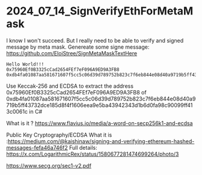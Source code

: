 # 2024_07_14_SignVerifyEthForMetaMask
I know I won't succeed. But I really need to be able to verify and signed message by meta mask.
Genereate some signe message: https://github.com/EloiStree/SignMetaMaskTextHere

```
Hello World!!!
0x75960Ef0B3325cCad2654FEf7eF096A9ED9A3FB8
0xdb4fa01087aa581671607f5cc5c06d39d789752b823c7f6eb844e08d40a9719b5ff43732dce185d8f4f1606eea9e5ba43942343d1b6d0fa98c90099ff413c0061c
```

Use Keccak-256 and ECDSA to extract the address 0x75960Ef0B3325cCad2654FEf7eF096A9ED9A3FB8 of 0xdb4fa01087aa581671607f5cc5c06d39d789752b823c7f6eb844e08d40a9719b5ff43732dce185d8f4f1606eea9e5ba43942343d1b6d0fa98c90099ff413c0061c in C#


What is it ? https://www.flavius.io/media/a-word-on-secp256k1-and-ecdsa

Public Key Cryptography/ECDSA
What it is :https://medium.com/@kaishinaw/signing-and-verifying-ethereum-hashed-messages-fefa46a746f2
Full details: https://x.com/LogarithmicRex/status/1580677281474699264/photo/3

https://www.secg.org/sec1-v2.pdf

